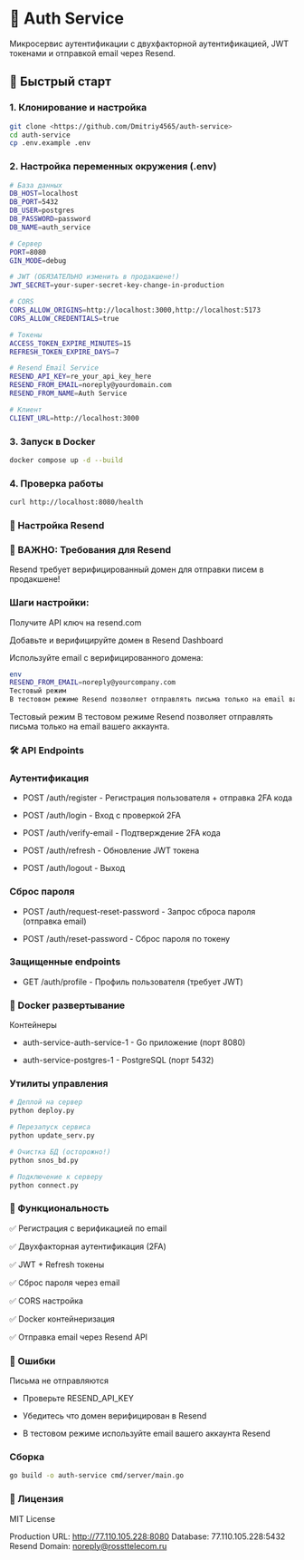 # 🔐 Auth Service

Микросервис аутентификации с двухфакторной аутентификацией, JWT токенами и отправкой email через Resend.

## 🚀 Быстрый старт

### 1. Клонирование и настройка
```bash
git clone <https://github.com/Dmitriy4565/auth-service>
cd auth-service
cp .env.example .env
```
### 2. Настройка переменных окружения (.env)
```bash
# База данных
DB_HOST=localhost
DB_PORT=5432
DB_USER=postgres
DB_PASSWORD=password
DB_NAME=auth_service

# Сервер
PORT=8080
GIN_MODE=debug

# JWT (ОБЯЗАТЕЛЬНО изменить в продакшене!)
JWT_SECRET=your-super-secret-key-change-in-production

# CORS
CORS_ALLOW_ORIGINS=http://localhost:3000,http://localhost:5173
CORS_ALLOW_CREDENTIALS=true

# Токены
ACCESS_TOKEN_EXPIRE_MINUTES=15
REFRESH_TOKEN_EXPIRE_DAYS=7

# Resend Email Service
RESEND_API_KEY=re_your_api_key_here
RESEND_FROM_EMAIL=noreply@yourdomain.com
RESEND_FROM_NAME=Auth Service

# Клиент
CLIENT_URL=http://localhost:3000
```
### 3. Запуск в Docker
```bash
docker compose up -d --build
```
### 4. Проверка работы
```bash
curl http://localhost:8080/health
```
### 📧 Настройка Resend

### 🔴 ВАЖНО: Требования для Resend
Resend требует верифицированный домен для отправки писем в продакшене!

### Шаги настройки:
Получите API ключ на resend.com

Добавьте и верифицируйте домен в Resend Dashboard

Используйте email с верифицированного домена:

```bash
env
RESEND_FROM_EMAIL=noreply@yourcompany.com
Тестовый режим
В тестовом режиме Resend позволяет отправлять письма только на email вашего аккаунта.
```
Тестовый режим
В тестовом режиме Resend позволяет отправлять письма только на email вашего аккаунта.

### 🛠️ API Endpoints

### Аутентификация

* POST /auth/register - Регистрация пользователя + отправка 2FA кода

* POST /auth/login - Вход с проверкой 2FA

* POST /auth/verify-email - Подтверждение 2FA кода

* POST /auth/refresh - Обновление JWT токена

* POST /auth/logout - Выход

### Сброс пароля

* POST /auth/request-reset-password - Запрос сброса пароля (отправка email)

* POST /auth/reset-password - Сброс пароля по токену

### Защищенные endpoints
* GET /auth/profile - Профиль пользователя (требует JWT)

### 🐳 Docker развертывание

Контейнеры

* auth-service-auth-service-1 - Go приложение (порт 8080)

* auth-service-postgres-1 - PostgreSQL (порт 5432)

### Утилиты управления
```bash
# Деплой на сервер
python deploy.py

# Перезапуск сервиса
python update_serv.py

# Очистка БД (осторожно!)
python snos_bd.py

# Подключение к серверу
python connect.py
```

### 🔐 Функциональность
✅ Регистрация с верификацией по email

✅ Двухфакторная аутентификация (2FA)

✅ JWT + Refresh токены

✅ Сброс пароля через email

✅ CORS настройка

✅ Docker контейнеризация

✅ Отправка email через Resend API

### 🚨 Ошибки
Письма не отправляются

* Проверьте RESEND_API_KEY

* Убедитесь что домен верифицирован в Resend

* В тестовом режиме используйте email вашего аккаунта Resend

### Сборка
```bash
go build -o auth-service cmd/server/main.go
```
### 📄 Лицензия
MIT License

Production URL: http://77.110.105.228:8080 
Database: 77.110.105.228:5432 
Resend Domain: noreply@rossttelecom.ru 
